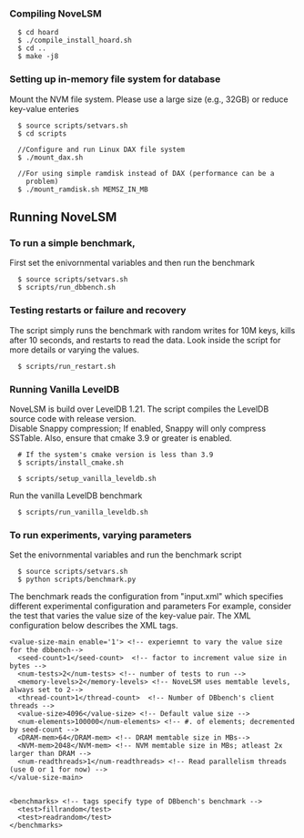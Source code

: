 ### Compiling NoveLSM
```
  $ cd hoard
  $ ./compile_install_hoard.sh
  $ cd ..
  $ make -j8
```

### Setting up in-memory file system for database

Mount the NVM file system. Please use a large size (e.g., 32GB) 
or reduce key-value enteries
```
  $ source scripts/setvars.sh
  $ cd scripts

  //Configure and run Linux DAX file system
  $ ./mount_dax.sh

  //For using simple ramdisk instead of DAX (performance can be a 
    problem)
  $ ./mount_ramdisk.sh MEMSZ_IN_MB
```

## Running NoveLSM

### To run a simple benchmark, 

First set the enivornmental variables and then run the benchmark
```
  $ source scripts/setvars.sh
  $ scripts/run_dbbench.sh
```

### Testing restarts or failure and recovery

The script simply runs the benchmark with random writes for 10M keys, kills after 10 seconds, 
and restarts to read the data. Look inside the script for more details or varying the values.

```
  $ scripts/run_restart.sh
```

### Running Vanilla LevelDB
NoveLSM is build over LevelDB 1.21. The script compiles the LevelDB source code 
with release version.</br> 
Disable Snappy compression; If enabled, Snappy will only compress SSTable.
Also, ensure that cmake 3.9 or greater is enabled.</br>
```
  # If the system's cmake version is less than 3.9
  $ scripts/install_cmake.sh

  $ scripts/setup_vanilla_leveldb.sh
```
Run the vanilla LevelDB benchmark
```
  $ scripts/run_vanilla_leveldb.sh
```

### To run experiments, varying parameters

Set the enivornmental variables and run the benchmark script
```
  $ source scripts/setvars.sh
  $ python scripts/benchmark.py
```

The benchmark reads the configuration from "input.xml" which 
specifies different experimental configuration and parameters
For example, consider the test that varies the value size of the 
key-value pair. The XML configuration below describes the XML tags.

```
<value-size-main enable='1'> <!-- experiemnt to vary the value size for the dbbench-->
  <seed-count>1</seed-count>  <!-- factor to increment value size in bytes -->
  <num-tests>2</num-tests> <!-- number of tests to run -->
  <memory-levels>2</memory-levels> <!-- NoveLSM uses memtable levels, always set to 2-->
  <thread-count>1</thread-count>  <!-- Number of DBbench's client threads -->
  <value-size>4096</value-size> <!-- Default value size -->
  <num-elements>100000</num-elements> <!-- #. of elements; decremented by seed-count -->
  <DRAM-mem>64</DRAM-mem> <!-- DRAM memtable size in MBs-->
  <NVM-mem>2048</NVM-mem> <!-- NVM memtable size in MBs; atleast 2x larger than DRAM -->
  <num-readthreads>1</num-readthreads> <!-- Read parallelism threads (use 0 or 1 for now) -->
</value-size-main>


<benchmarks> <!-- tags specify type of DBbench's benchmark -->
  <test>fillrandom</test>
  <test>readrandom</test>
</benchmarks>
```


